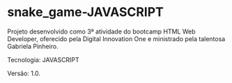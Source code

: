 # snake_game-JAVASCRIPT
Projeto desenvolvido como 3ª atividade do bootcamp HTML Web Developer, oferecido pela Digital Innovation One e ministrado pela talentosa Gabriela Pinheiro.

Tecnologia: JAVASCRIPT

Versão: 1.0.
